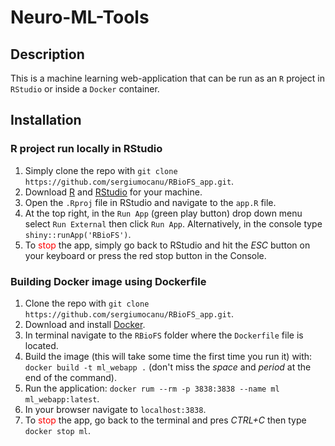 # Neuro-ML-Tools

## Description

This is a machine learning web-application that can be run as an `R` project in `RStudio` or inside a `Docker` container.

## Installation
### R project run locally in RStudio
1. Simply clone the repo with `git clone https://github.com/sergiumocanu/RBioFS_app.git`. 
2. Download [R](https://www.r-project.org) and [RStudio](https://www.rstudio.com) for your machine.
3. Open the `.Rproj` file in RStudio and navigate to the `app.R` file.
4. At the top right, in the `Run App` (green play button) drop down menu select `Run External` then click `Run App`. Alternatively, in the console type `shiny::runApp('RBioFS')`.
5. To <span style="color:red">stop</span> the app, simply go back to RStudio and hit the *ESC* button on your keyboard or press the red stop button in the Console.

### Building Docker image using Dockerfile
1. Clone the repo with  `git clone https://github.com/sergiumocanu/RBioFS_app.git`.
2. Download and install [Docker](https://www.docker.com).
3. In terminal navigate to the `RBioFS` folder where the `Dockerfile` file is located. 
4. Build the image (this will take some time  the first time you run it) with: `docker build -t ml_webapp .` (don't miss the *space* and *period* at the end of the command).
5. Run the application: `docker rum --rm -p 3838:3838 --name ml ml_webapp:latest`.
6. In your browser navigate to `localhost:3838`.
7. To <span style="color:red">stop</span> the app, go back to the terminal and pres *CTRL+C* then type `docker stop ml`. 